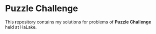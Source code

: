 # Puzzle Challenge

This repository contains my solutions for problems of **Puzzle Challenge** held at HaLake.

